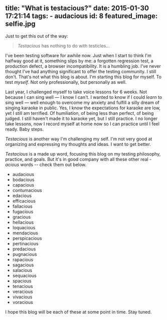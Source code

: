 title: "What is testacious?"
date: 2015-01-30 17:21:14
tags:
	- audacious
id: 8
featured_image: selfie.jpg
---

Just to get this out of the way:

> _Testacious_ has nothing to do with testicles...

I've been testing software for awhile now. Just when I start to think I'm halfway good at it, something slips by me: a forgotten regression test, a production defect, a browser incompatibility. It is a humbling job. I've never thought I've had anything significant to offer the testing community. I still don't. That's not what this blog is about. I'm starting this blog for myself. To test _myself_. Not only professionally, but personally as well.

Last year, I challenged myself to take voice lessons for 6 weeks. Not because I can sing well — I know I can't. I wanted to know if I could _learn_ to sing well — well enough to overcome my anxiety and fulfill a silly dream of singing karaoke in public. Yes, I know the expectations for karaoke are low, yet I still am terrified. Of humiliation, of being less than perfect, of being judged. I still haven't made it to karaoke yet, but I still practice. I no longer take lessons, now I record myself at home now so I can practice until I feel ready. Baby steps.

_Testacious_ is another way I'm challenging my self.  I'm not very good at organizing and expressing my thoughts and ideas.  I want to get better.

_Testacious_ is a made up word, focusing this blog on my testing philosophy, practice, and goals. But it's in good company with all these other real _-acious_ words -- check them out below.

* audacious
* bodacious
* capacious
* contumacious
* edacious
* efficacious
* fallacious
* fugacious
* gracious
* hellacious
* loquacious
* mendacious
* perspicacious
* pertinacious
* predacious
* pugnacious
* rapacious
* sagacious
* salacious
* sequacious
* spacious
* tenacious
* veracious
* vivacious
* voracious

I hope this blog will be each of these at some point in time. Stay tuned.
